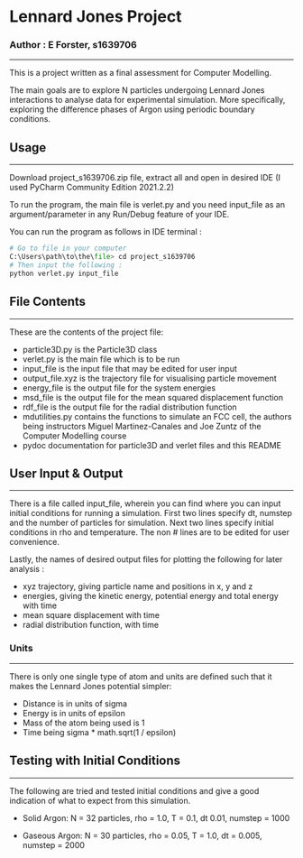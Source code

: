 # Lennard Jones Project
### Author : E Forster, s1639706
***

This is a project written as a final assessment for Computer Modelling.

The main goals are to explore N particles undergoing Lennard Jones interactions to analyse data for experimental simulation.
More specifically, exploring the difference phases of Argon using periodic boundary conditions.

## Usage
***
Download project_s1639706.zip file, extract all and open in desired IDE (I used PyCharm Community Edition 2021.2.2)

To run the program, the main file is verlet.py and you need input_file as an argument/parameter in any Run/Debug feature of your IDE. 

You can run the program as follows in IDE terminal :

``` python
# Go to file in your computer
C:\Users\path\to\the\file> cd project_s1639706
# Then input the following :
python verlet.py input_file
```

## File Contents
***
These are the contents of the project file:
- particle3D.py is the Particle3D class
- verlet.py is the main file which is to be run
- input_file is the input file that may be edited for user input
- output_file.xyz is the trajectory file for visualising particle movement
- energy_file is the output file for the system energies
- msd_file is the output file for the mean squared displacement function
- rdf_file is the output file for the radial distribution function
- mdutilities.py contains the functions to simulate an FCC cell, 
the authors being instructors Miguel Martinez-Canales and Joe Zuntz of the Computer Modelling course
- pydoc documentation for particle3D and verlet files and this README

## User Input & Output
***
There is a file called input_file, wherein you can find where you can input initial conditions for running a simulation.
First two lines specify dt, numstep and the number of particles for simulation.
Next two lines specify initial conditions in rho and temperature.
The non # lines are to be edited for user convenience.

Lastly, the names of desired output files for plotting the following for later analysis :

- xyz trajectory, giving particle name and positions in x, y and z
- energies, giving the kinetic energy, potential energy and total energy with time
- mean square displacement with time
- radial distribution function, with time

### Units
***
There is only one single type of atom and units are defined such that it makes the Lennard Jones potential simpler:
- Distance is in units of sigma
- Energy is in units of epsilon
- Mass of the atom being used is 1
- Time being sigma * math.sqrt(1 / epsilon)

## Testing with Initial Conditions
***
The following are tried and tested initial conditions and give a good indication of what to expect from this simulation.

- Solid Argon: N = 32 particles, rho = 1.0, T = 0.1, dt 0.01, numstep = 1000

- Gaseous Argon: N = 30 particles, rho = 0.05, T = 1.0, dt = 0.005, numstep = 2000

